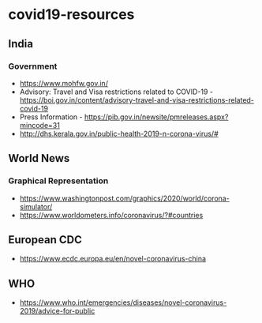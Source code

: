 # covid19-resources

## India
### Government
- https://www.mohfw.gov.in/
- Advisory: Travel and Visa restrictions related to COVID-19 - https://boi.gov.in/content/advisory-travel-and-visa-restrictions-related-covid-19
- Press Information - https://pib.gov.in/newsite/pmreleases.aspx?mincode=31
- http://dhs.kerala.gov.in/public-health-2019-n-corona-virus/#



## World News 
### Graphical Representation
- https://www.washingtonpost.com/graphics/2020/world/corona-simulator/
- https://www.worldometers.info/coronavirus/?#countries

## European CDC

- https://www.ecdc.europa.eu/en/novel-coronavirus-china

## WHO

- https://www.who.int/emergencies/diseases/novel-coronavirus-2019/advice-for-public
